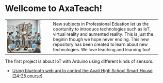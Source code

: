 # Wellcome to AxaTeach!

<table><tr style="border:0px"><td width="30%"><img src="https://github.com/codifyit/iotaxatihouse/blob/main/readme/images/iotaxatiimg1.jpeg" align="center" width="80%">
</td><td>New subjects in Professional Eduation let us the oportunity to introduce technologies such as IoT, virtual reality and aumented reality. This is just the beginin though we hope never ending. This new repository has been created to learn about new technologies. We love teaching and learning too!</td></tr></table>


The first project is about IoT with Arduino using different kinds of sensors.
- [Using bluetooth web api to control the Axati High School Smart House (24-25 course)](https://github.com/codifyit/iotaxatihouse/blob/main/blesh/)
